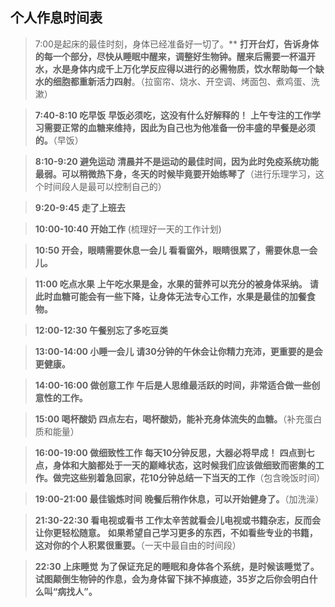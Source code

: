 ## 	个人作息时间表



> 7:00是起床的最佳时刻，身体已经准备好一切了。** **打开台灯，告诉身体的每一个部分，尽快从睡眠中醒来，调整好生物钟。醒来后需要一杯温开水，水是身体内成千上万化学反应得以进行的必需物质，饮水帮助每一个缺水的细胞都重新活力四射**。（拉窗帘、烧水、开空调、烤面包、煮鸡蛋、洗漱）

> **7:40-8:10 吃早饭** **早饭必须吃，这没有什么好解释的！** **上午专注的工作学习需要正常的血糖来维持，因此为自己也为他准备一份丰盛的早餐是必须的。**（早饭）

> **8:10-9:20 避免运动** **清晨并不是运动的最佳时间，因为此时免疫系统功能最弱。可以稍微热下身，冬天的时候毕竟要开始练琴了**（进行乐理学习，这个时间段人是最可以控制自己的）

> **9:20-9:45 走了上班去**

> **10:00-10:40 开始工作** (梳理好一天的工作计划)

> **10:50 开会，眼睛需要休息一会儿** **看看窗外，眼睛很累了，需要休息一会儿。**

> **11:00 吃点水果** **上午吃水果是金，水果的营养可以充分的被身体采纳。** **请此时血糖可能会有一些下降，让身体无法专心工作，水果是最佳的加餐食物。**

> **12:00-12:30 午餐别忘了多吃豆类**

> **13:00-14:00 小睡一会儿** **请30分钟的午休会让你精力充沛，更重要的是会更健康。**

> **14:00-16:00 做创意工作** **午后是人思维最活跃的时间，非常适合做一些创意性的工作。** 

> **15:00 喝杯酸奶** **四点左右，喝杯酸奶，能补充身体流失的血糖。**（补充蛋白质和能量）

> **16:00-19:00 做细致性工作** **每天10分钟反思，大器必将早成！** **四点到七点，身体和大脑都处于一天的巅峰状态，这时候我们应该做细致而密集的工作。做完这些别着急回家，花10分钟总结一下当天的工作**（包含晚饭时间）

> **19:00-21:00 最佳锻炼时间** **晚餐后稍作休息，可以开始健身了。**（加洗澡）

> **21:30-22:30 看电视或看书** **工作太辛苦就看会儿电视或书籍杂志，反而会让你更轻松随意。** **如果希望自己学习更多的东西，不如看些专业的书籍，这对你的个人积累很重要。**（一天中最自由的时间段）

> **22:30 上床睡觉** **为了保证充足的睡眠和身体各个系统，是时候该睡觉了。** **试图颠倒生物钟的作息，会为身体留下抹不掉痕迹，35岁之后你会明白什么叫“病找人”。**

